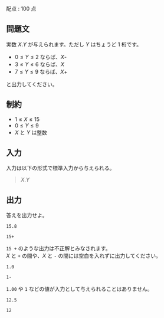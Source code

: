 配点 : $100$ 点

## 問題文

実数 $X.Y$ が与えられます。ただし $Y$ はちょうど $1$ 桁です。  

- $0 \leq Y \leq 2$ ならば、$X$-
- $3 \leq Y \leq 6$ ならば、$X$
- $7 \leq Y \leq 9$ ならば、$X$+

と出力してください。

## 制約

- $1 \leq X \leq 15$
- $0 \leq Y \leq 9$
- $X$ と $Y$ は整数

## 入力

入力は以下の形式で標準入力から与えられる。

> $X.Y$

## 出力

答えを出力せよ。

```input1
15.8
```

```output1
15+
```

`15 +` のような出力は不正解とみなされます。<br>
$X$ と `+` の間や、$X$ と `-` の間には空白を入れずに出力してください。

```input2
1.0
```

```output2
1-
```

`1.00` や `1` などの値が入力として与えられることはありません。

```input3
12.5
```

```output3
12
```